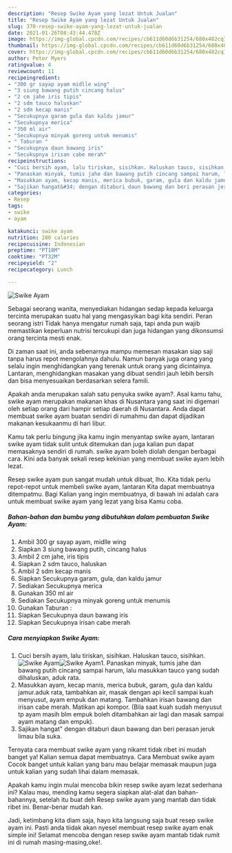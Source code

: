 ```yaml
---
description: "Resep Swike Ayam yang lezat Untuk Jualan"
title: "Resep Swike Ayam yang lezat Untuk Jualan"
slug: 370-resep-swike-ayam-yang-lezat-untuk-jualan
date: 2021-01-26T08:43:44.478Z
image: https://img-global.cpcdn.com/recipes/cb611d60d6b31254/680x482cq70/swike-ayam-foto-resep-utama.jpg
thumbnail: https://img-global.cpcdn.com/recipes/cb611d60d6b31254/680x482cq70/swike-ayam-foto-resep-utama.jpg
cover: https://img-global.cpcdn.com/recipes/cb611d60d6b31254/680x482cq70/swike-ayam-foto-resep-utama.jpg
author: Peter Myers
ratingvalue: 4
reviewcount: 11
recipeingredient:
- "300 gr sayap ayam midlle wing"
- "3 siung bawang putih cincang halus"
- "2 cm jahe iris tipis"
- "2 sdm tauco haluskan"
- "2 sdm kecap manis"
- "Secukupnya garam gula dan kaldu jamur"
- "Secukupnya merica"
- "350 ml air"
- "Secukupnya minyak goreng untuk menumis"
- " Taburan "
- "Secukupnya daun bawang iris"
- "Secukupnya irisan cabe merah"
recipeinstructions:
- "Cuci bersih ayam, lalu tiriskan, sisihkan. Haluskan tauco, sisihkan."
- "Panaskan minyak, tumis jahe dan bawang putih cincang sampai harum, lalu masukkan tauco yang sudah dihaluskan, aduk rata."
- "Masukkan ayam, kecap manis, merica bubuk, garam, gula dan kaldu jamur.aduk rata, tambahkan air, masak dengan api kecil sampai kuah menyusut, ayam empuk dan matang. Tambahkan irisan bawang dan irisan cabe merah. Matikan api kompor. (Bila saat kuah sudah menyusut tp ayam masih blm empuk boleh ditambahkan air lagi dan masak sampai ayam matang dan empuk)."
- "Sajikan hangat&#34; dengan ditaburi daun bawang dan beri perasan jeruk limau bila suka."
categories:
- Resep
tags:
- swike
- ayam

katakunci: swike ayam 
nutrition: 280 calories
recipecuisine: Indonesian
preptime: "PT18M"
cooktime: "PT32M"
recipeyield: "2"
recipecategory: Lunch

---
```



![Swike Ayam](https://img-global.cpcdn.com/recipes/cb611d60d6b31254/680x482cq70/swike-ayam-foto-resep-utama.jpg)

Sebagai seorang wanita, menyediakan hidangan sedap kepada keluarga tercinta merupakan suatu hal yang mengasyikan bagi kita sendiri. Peran seorang istri Tidak hanya mengatur rumah saja, tapi anda pun wajib memastikan keperluan nutrisi tercukupi dan juga hidangan yang dikonsumsi orang tercinta mesti enak.

Di zaman  saat ini, anda sebenarnya mampu memesan masakan siap saji tanpa harus repot mengolahnya dahulu. Namun banyak juga orang yang selalu ingin menghidangkan yang terenak untuk orang yang dicintainya. Lantaran, menghidangkan masakan yang dibuat sendiri jauh lebih bersih dan bisa menyesuaikan berdasarkan selera famili. 



Apakah anda merupakan salah satu penyuka swike ayam?. Asal kamu tahu, swike ayam merupakan makanan khas di Nusantara yang saat ini digemari oleh setiap orang dari hampir setiap daerah di Nusantara. Anda dapat membuat swike ayam buatan sendiri di rumahmu dan dapat dijadikan makanan kesukaanmu di hari libur.

Kamu tak perlu bingung jika kamu ingin menyantap swike ayam, lantaran swike ayam tidak sulit untuk ditemukan dan juga kalian pun dapat memasaknya sendiri di rumah. swike ayam boleh diolah dengan berbagai cara. Kini ada banyak sekali resep kekinian yang membuat swike ayam lebih lezat.

Resep swike ayam pun sangat mudah untuk dibuat, lho. Kita tidak perlu repot-repot untuk membeli swike ayam, lantaran Kita dapat membuatnya ditempatmu. Bagi Kalian yang ingin membuatnya, di bawah ini adalah cara untuk membuat swike ayam yang lezat yang bisa Kamu coba.

<!--inarticleads1-->

##### Bahan-bahan dan bumbu yang dibutuhkan dalam pembuatan Swike Ayam:

1. Ambil 300 gr sayap ayam, midlle wing
1. Siapkan 3 siung bawang putih, cincang halus
1. Ambil 2 cm jahe, iris tipis
1. Siapkan 2 sdm tauco, haluskan
1. Ambil 2 sdm kecap manis
1. Siapkan Secukupnya garam, gula, dan kaldu jamur
1. Sediakan Secukupnya merica
1. Gunakan 350 ml air
1. Sediakan Secukupnya minyak goreng untuk menumis
1. Gunakan  Taburan :
1. Siapkan Secukupnya daun bawang iris
1. Siapkan Secukupnya irisan cabe merah




<!--inarticleads2-->

##### Cara menyiapkan Swike Ayam:

1. Cuci bersih ayam, lalu tiriskan, sisihkan. Haluskan tauco, sisihkan.
<img src="https://img-global.cpcdn.com/steps/dce3af3fb39bd838/160x128cq70/swike-ayam-langkah-memasak-1-foto.jpg" alt="Swike Ayam"><img src="https://img-global.cpcdn.com/steps/1cfa238557007620/160x128cq70/swike-ayam-langkah-memasak-1-foto.jpg" alt="Swike Ayam">1. Panaskan minyak, tumis jahe dan bawang putih cincang sampai harum, lalu masukkan tauco yang sudah dihaluskan, aduk rata.
1. Masukkan ayam, kecap manis, merica bubuk, garam, gula dan kaldu jamur.aduk rata, tambahkan air, masak dengan api kecil sampai kuah menyusut, ayam empuk dan matang. Tambahkan irisan bawang dan irisan cabe merah. Matikan api kompor. (Bila saat kuah sudah menyusut tp ayam masih blm empuk boleh ditambahkan air lagi dan masak sampai ayam matang dan empuk).
1. Sajikan hangat&#34; dengan ditaburi daun bawang dan beri perasan jeruk limau bila suka.




Ternyata cara membuat swike ayam yang nikamt tidak ribet ini mudah banget ya! Kalian semua dapat membuatnya. Cara Membuat swike ayam Cocok banget untuk kalian yang baru mau belajar memasak maupun juga untuk kalian yang sudah lihai dalam memasak.

Apakah kamu ingin mulai mencoba bikin resep swike ayam lezat sederhana ini? Kalau mau, mending kamu segera siapkan alat-alat dan bahan-bahannya, setelah itu buat deh Resep swike ayam yang mantab dan tidak ribet ini. Benar-benar mudah kan. 

Jadi, ketimbang kita diam saja, hayo kita langsung saja buat resep swike ayam ini. Pasti anda tiidak akan nyesel membuat resep swike ayam enak simple ini! Selamat mencoba dengan resep swike ayam mantab tidak rumit ini di rumah masing-masing,oke!.

